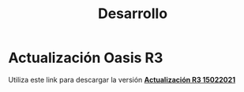 ﻿---
layout: default
title: Desarrollo
permalink: /Desarrollo/descargarversionr3
editable: si
---

# Actualización Oasis R3

Utiliza este link para descargar la versión  [**Actualización R3 15022021**](http://docs.oasiscom.com/Desarrollo/actualización_oasisr3_15022021.rar)




